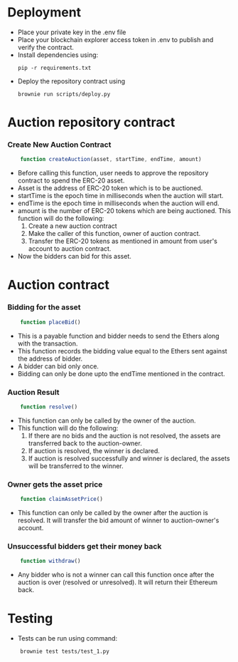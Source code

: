# Deployment

* Place your private key in the .env file
* Place your blockchain explorer access token in .env to publish and verify the contract.
* Install dependencies using:
    ```console
    pip -r requirements.txt

* Deploy the repository contract using 
    ```console
    brownie run scripts/deploy.py

# Auction repository contract

### Create New Auction Contract

```Javascript
    function createAuction(asset, startTime, endTime, amount)
```
* Before calling this function, user needs to approve the repository contract to spend the ERC-20 asset.
* Asset is the address of ERC-20 token which is to be auctioned.
* startTime is the epoch time in milliseconds when the auction will start.
*  endTime is the epoch time in milliseconds when the auction will end.
* amount is the number of ERC-20 tokens which are being auctioned.
This function will do the following:
    1. Create a new auction contract
    2. Make the caller of this function, owner of auction contract.
    3. Transfer the ERC-20 tokens as mentioned in amount from user's account to auction contract.
* Now the bidders can bid for this asset.


# Auction contract

### Bidding for the asset
```Javascript
    function placeBid()
```
* This is a payable function and bidder needs to send the Ethers along with the transaction.
* This function records the bidding value equal to the Ethers sent against the address of bidder.
* A bidder can bid only once.
* Bidding can only be done upto the endTime mentioned in the contract.


### Auction Result
```javascript
    function resolve()
```
* This function can only be called by the owner of the auction.
* This function will do the following:
    1. If there are no bids and the auction is not resolved, the assets are transferred back to the auction-owner.
    2. If auction is resolved, the winner is declared.
    3. If auction is resolved successfully and winner is declared, the assets will be transferred to the winner.

### Owner gets the asset price
```Javascript
    function claimAssetPrice()
```
* This function can only be called by the owner after the auction is resolved. It will transfer the bid amount of winner to auction-owner's account.

### Unsuccessful bidders get their money back
```Javascript
    function withdraw()
```
* Any bidder who is not a winner can call this function once after the auction is over (resolved or unresolved). It will return their Ethereum back.

# Testing

* Tests can be run using command:
```console
    brownie test tests/test_1.py
```


